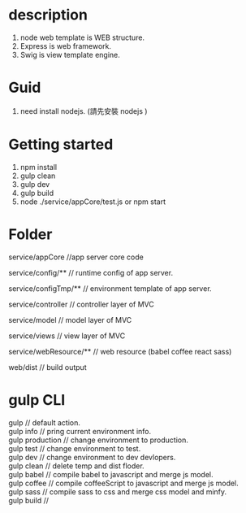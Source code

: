 # description
1. node web template is WEB structure.   
2. Express is web framework.   
3. Swig is view template engine.   

# Guid
1. need install nodejs.  (請先安裝 nodejs )

# Getting started
1. npm install   
2. gulp clean   
3. gulp dev   
4. gulp build   
5. node ./service/appCore/test.js  or npm start


# Folder
service/appCore 		//app server core code

service/config/** 		// runtime config of app server.

service/configTmp/** 	// environment template of app server.

service/controller      // controller layer of MVC

service/model 		    // model layer of MVC

service/views      		// view layer of MVC

service/webResource/**	// web resource (babel coffee react sass) 

web/dist                // build output



# gulp CLI
gulp					// default action.   
gulp info				// pring current environment info.   
gulp production			// change environment to production.   
gulp test				// change environment to test.   
gulp dev				// change environment to dev devlopers.   
gulp clean				// delete temp and dist floder.   
gulp babel				// compile babel to javascript and merge js model.   
gulp coffee				// compile coffeeScript to javascript and merge js model.   
gulp sass				// compile sass to css and merge css model and minfy.   
gulp build				// 